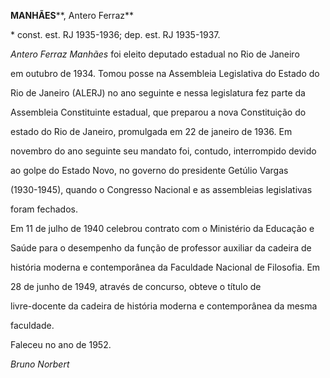 **MANHÃES****, Antero Ferraz**



\* const. est. RJ 1935-1936; dep. est. RJ 1935-1937.



*Antero Ferraz Manhães* foi eleito deputado estadual no Rio de Janeiro

em outubro de 1934. Tomou posse na Assembleia Legislativa do Estado do

Rio de Janeiro (ALERJ) no ano seguinte e nessa legislatura fez parte da

Assembleia Constituinte estadual, que preparou a nova Constituição do

estado do Rio de Janeiro, promulgada em 22 de janeiro de 1936. Em

novembro do ano seguinte seu mandato foi, contudo, interrompido devido

ao golpe do Estado Novo, no governo do presidente Getúlio Vargas

(1930-1945), quando o Congresso Nacional e as assembleias legislativas

foram fechados.



Em 11 de julho de 1940 celebrou contrato com o Ministério da Educação e

Saúde para o desempenho da função de professor auxiliar da cadeira de

história moderna e contemporânea da Faculdade Nacional de Filosofia. Em

28 de junho de 1949, através de concurso, obteve o título de

livre-docente da cadeira de história moderna e contemporânea da mesma

faculdade.



Faleceu no ano de 1952.



*Bruno Norbert*




